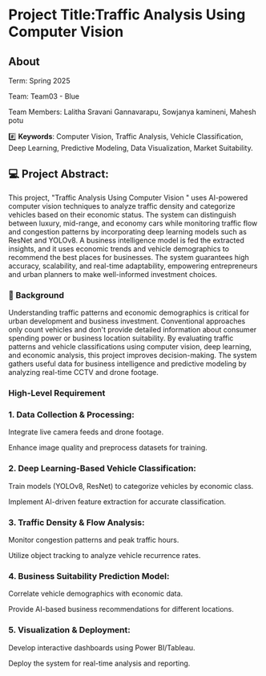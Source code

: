 # Project Title:Traffic Analysis Using Computer Vision

## About
<p>Term: Spring 2025
<p>Team: Team03 - Blue
<p>Team Members: Lalitha Sravani Gannavarapu,
                 Sowjanya kamineni,
                 Mahesh potu

#️⃣ **Keywords**: Computer Vision, Traffic Analysis, Vehicle Classification, Deep Learning, Predictive Modeling, Data Visualization, Market Suitability.

## 💻 Project Abstract: 
<p>This project, "Traffic Analysis Using Computer Vision " uses AI-powered computer vision techniques to analyze traffic density and categorize vehicles based on their economic status. The system can distinguish between luxury, mid-range, and economy cars while monitoring traffic flow and congestion patterns by incorporating deep learning models such as ResNet and YOLOv8. A business intelligence model is fed the extracted insights, and it uses economic trends and vehicle demographics to recommend the best places for businesses. The system guarantees high accuracy, scalability, and real-time adaptability, empowering entrepreneurs and urban planners to make well-informed investment choices.<p>

### 🫧 Background
<p>Understanding traffic patterns and economic demographics is critical for urban development and business investment. Conventional approaches only count vehicles and don't provide detailed information about consumer spending power or business location suitability. By evaluating traffic patterns and vehicle classifications using computer vision, deep learning, and economic analysis, this project improves decision-making. The system gathers useful data for business intelligence and predictive modeling by analyzing real-time CCTV and drone footage.<p>

### <B> High-Level Requirement </B>

### <B> 1. Data Collection & Processing: </B> 
<p>Integrate live camera feeds and drone footage.</p>
<p>Enhance image quality and preprocess datasets for training.</p>

### <B> 2. Deep Learning-Based Vehicle Classification: </B> 
<p>Train models (YOLOv8, ResNet) to categorize vehicles by economic class.</p>
<p>Implement AI-driven feature extraction for accurate classification.</p>

### <B> 3. Traffic Density & Flow Analysis: </B> 
<p>Monitor congestion patterns and peak traffic hours.</p>
<p>Utilize object tracking to analyze vehicle recurrence rates.</p>

### <B> 4. Business Suitability Prediction Model: </B> 
<p>Correlate vehicle demographics with economic data.</p>
<p>Provide AI-based business recommendations for different locations.</p>

### <B> 5. Visualization & Deployment: </B> 
<p>Develop interactive dashboards using Power BI/Tableau.</p>
<p>Deploy the system for real-time analysis and reporting.</p>

